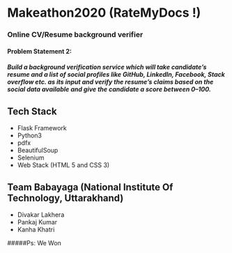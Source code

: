 # Makeathon2020 (RateMyDocs !)
### Online CV/Resume background verifier
#### Problem Statement 2:
##### Build a background verification service which will take candidate’s resume and a list of social profiles like GitHub, LinkedIn, Facebook, Stack overflow etc. as its input and verify the resume’s claims based on the social data available and give the candidate a score between 0–100.


## Tech Stack
* Flask Framework
* Python3
* pdfx
* BeautifulSoup
* Selenium
* Web Stack (HTML 5 and CSS 3)

## Team Babayaga (National Institute Of Technology, Uttarakhand)
* Divakar Lakhera
* Pankaj Kumar
* Kanha Khatri


#####Ps: We Won
